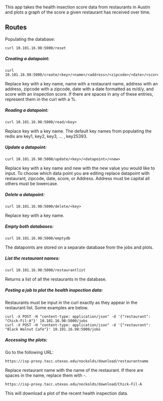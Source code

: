 This app takes the health insection score data from restaurants in Austin and plots a graph of the score a given restaurant has received over time.
## Routes
Populating the database:
```
curl 10.101.16.98:5000/reset
```
##### Creating a datapoint:
```
curl 10.101.16.98:5000/create/<key>/<name>/<address>/<zipcode>/<date>/<score>
```
Replace key with a key name, name with a restaurant name, address with an address, zipcode with a zipcode, date with a date formatted as m/d/y, and score with an inspection score. If there are spaces in any of these entries, represent them in the curl with a %.
##### Reading a datapoint:
```
curl 10.101.16.98:5000/read/<key>
```
Replace key with a key name. The default key names from populating the redis are key1, key2, key3, ... , key25393.
##### Update a datapoint:
```
curl 10.101.16.98:5000/update/<key>/<datapoint>/<new>
```
Replace key with a key name and new with the new value you would like to input. To choose which data point you are editing replace datapoint with restaurant, zipcode, date, score, or Address. Address must be capital all others must be lowercase.
##### Delete a datapoint:
```
curl 10.101.16.98:5000/delete/<key>
```
Replace key with a key name.
##### Empty both databases:
```
curl 10.101.16.98:5000/emptydb
```
The datapoints are stored on a separate database from the jobs and plots.
##### List the restaurant names:
```
curl 10.101.16.98:5000/restaurantlist
```
Returns a list of all the restaurants in the database.
##### Posting a job to plot the health inspection data:
Restaurants must be input in the curl exactly as they appear in the restaurant list. Some examples are below.
```
curl -X POST -H "content-type: application/json" -d '{"restaurant": "Chick-Fil-A"}' 10.101.16.98:5000/jobs
curl -X POST -H "content-type: application/json" -d '{"restaurant": "Black Walnut Cafe"}' 10.101.16.98:5000/jobs
```
##### Accessing the plots:
Go to the following URL:
```
https://isp-proxy.tacc.utexas.edu/nockolds/download/restaurantname
```
Replace restaurant name with the name of the restaurant. If there are spaces in the name, replace them with -.
```
https://isp-proxy.tacc.utexas.edu/nockolds/download/Chick-Fil-A
```
This will download a plot of the recent health inspection data.
